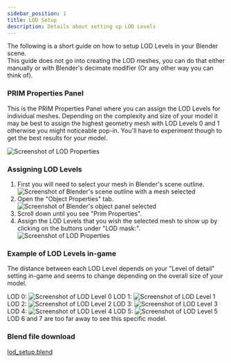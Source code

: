 ```yaml
---
sidebar_position: 1
title: LOD Setup
description: Details about setting up LOD Levels
---
```


The following is a short guide on how to setup LOD Levels in your Blender scene.<br />
This guide does not go into creating the LOD meshes, you can do that either manually or with Blender's decimate modifier (Or any other way you can think of).

### PRIM Properties Panel

This is the PRIM Properties Panel where you can assign the LOD Levels for individual meshes. Depending on the complexity and size of your model it may be best to assign the highest geometry mesh with LOD Levels 0 and 1 otherwise you might noticeable pop-in. You'll have to experiment though to get the best results for your model.

![Screenshot of LOD Properties](/img/blender/tutorials/lod_setup/lod_properties.png)

### Assigning LOD Levels

1. First you will need to select your mesh in Blender's scene outline.<br />
   ![Screenshot of Blender's scene outline with a mesh selected](/img/blender/tutorials/lod_setup/lod_selected_mesh.png)
2. Open the "Object Properties" tab.<br />
   ![Screenshot of Blender's object panel selected](/img/blender/tutorials/lod_setup/lod_object_properties_panel.png)
3. Scroll down until you see "Prim Properties".
4. Assign the LOD Levels that you wish the selected mesh to show up by clicking on the buttons under "LOD mask:".<br />
   ![Screenshot of LOD Properties](/img/blender/tutorials/lod_setup/lod_properties.png)

### Example of LOD Levels in-game

The distance between each LOD Level depends on your "Level of detail" setting in-game and seems to change depending on the overall size of your model.

LOD 0:
![Screenshot of LOD Level 0](/img/blender/tutorials/lod_setup/lod_0.png)
LOD 1:
![Screenshot of LOD Level 1](/img/blender/tutorials/lod_setup/lod_1.png)
LOD 2:
![Screenshot of LOD Level 2](/img/blender/tutorials/lod_setup/lod_2.png)
LOD 3:
![Screenshot of LOD Level 3](/img/blender/tutorials/lod_setup/lod_3.png)
LOD 4:
![Screenshot of LOD Level 4](/img/blender/tutorials/lod_setup/lod_4.png)
LOD 5:
![Screenshot of LOD Level 5](/img/blender/tutorials/lod_setup/lod_5.png)
LOD 6 and 7 are too far away to see this specific model.

### Blend file download

[lod_setup.blend](/files/blender/tutorials/lod_setup/lod_setup.blend)

